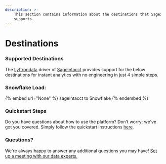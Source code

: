 ```yaml
---
description: >-
    This section contains information about the destinations that Sageintacct
    supports.
---
```


# Destinations

### Supported Destinations

The [Lyftrondata](https://www.lyftrondata.com/) driver of [Sageintacct](None) provides support for the below destinations for instant analytics with no engineering in just 4 simple steps.

### Snowflake Load:

{% embed url="None" %}
sageintacct to Snowflake
{% endembed %}

### Quickstart Steps

Do you have questions about how to use the platform? Don't worry; we've got you covered. Simply follow the quickstart instructions [here](README.md).

### Questions? <a href="#questions" id="questions"></a>

We're always happy to answer any additional questions you may have! [Set up a meeting with our data experts.](https://www.lyftrondata.com/book-a-meeting/)
